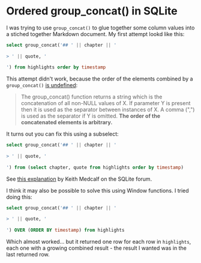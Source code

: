 # Ordered group_concat() in SQLite

I was trying to use `group_concat()` to glue together some column values into a stiched together Markdown document. My first attempt lookd like this:

```sql
select group_concat('## ' || chapter || '
                    
> ' || quote, '
                    
') from highlights order by timestamp
```

This attempt didn't work, because the order of the elements combined by a `group_concat()` [is undefined](https://www.sqlite.org/lang_aggfunc.html#group_concat):

> The group_concat() function returns a string which is the concatenation of all non-NULL values of X. If parameter Y is present then it is used as the separator between instances of X. A comma (",") is used as the separator if Y is omitted. **The order of the concatenated elements is arbitrary.**

It turns out you can fix this using a subselect:

```sql
select group_concat('## ' || chapter || '
                    
> ' || quote, '
                    
') from (select chapter, quote from highlights order by timestamp)
```
See [this explanation](https://sqlite.org/forum/forumpost/228bb96e12a746ce) by Keith Medcalf on the SQLite forum.

I think it may also be possible to solve this using Window functions. I tried doing this:
```sql
select group_concat('## ' || chapter || '
                    
> ' || quote, '
                    
') OVER (ORDER BY timestamp) from highlights
```
Which almost worked... but it returned one row for each row in `highlights`, each one with a growing combined result - the result I wanted was in the last returned row.
